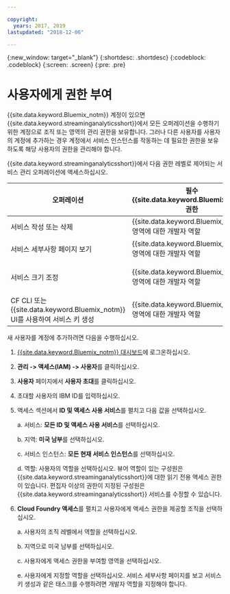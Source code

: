 ```yaml
---

copyright:
  years: 2017, 2019
lastupdated: "2018-12-06"

---
```


<!-- Attribute definitions -->
{:new_window: target="_blank"}
{:shortdesc: .shortdesc}
{:codeblock: .codeblock}
{:screen: .screen}
{:pre: .pre}

# 사용자에게 권한 부여

{{site.data.keyword.Bluemix_notm}} 계정이 있으면 {{site.data.keyword.streaminganalyticsshort}}에서 모든 오퍼레이션을 수행하기 위한 계정으로 조직 또는 영역의 관리 권한을 보유합니다. 그러나 다른 사용자를 사용자의 계정에 추가하는 경우 계정에서 서비스 인스턴스를 작동하는 데 필요한 권한을 보유하도록 해당 사용자의 권한을 관리해야 합니다.

{{site.data.keyword.streaminganalyticsshort}}에서 다음 권한 레벨로 제어되는 서비스 관리 오퍼레이션에 액세스하십시오.

|오퍼레이션 |필수 {{site.data.keyword.Bluemix_notm}} 권한 |필수 IAM 권한 |
|-----------|------------------------------|--------------------------|
|서비스 작성 또는 삭제 |{{site.data.keyword.Bluemix_notm}} 영역에 대한 개발자 역할 |없음 |
|서비스 세부사항 페이지 보기 |{{site.data.keyword.Bluemix_notm}} 영역에 대한 개발자 역할 |뷰어 이상 |
|서비스 크기 조정   |{{site.data.keyword.Bluemix_notm}} 영역에 대한 개발자 역할 |편집자 이상 |
|CF CLI 또는 {{site.data.keyword.Bluemix_notm}} UI를 사용하여 서비스 키 생성 |{{site.data.keyword.Bluemix_notm}} 영역에 대한 개발자 역할 |없음 |

새 사용자를 계정에 추가하려면 다음을 수행하십시오.

1.	[{{site.data.keyword.Bluemix_notm}} 대시보드](https://{DomainName})에 로그온하십시오.

2.	**관리 -> 액세스(IAM) -> 사용자**를 클릭하십시오.

3.	**사용자** 페이지에서 **사용자 초대**를 클릭하십시오.

4.	초대할 사용자의 IBM ID를 입력하십시오.

5.	액세스 섹션에서 **ID 및 액세스 사용 서비스**를 펼치고 다음 값을 선택하십시오.

	a.	서비스: **모든 ID 및 액세스 사용 서비스**를 선택하십시오.

	b.	지역: **미국 남부**를 선택하십시오.

	c.	서비스 인스턴스: **모든 현재 서비스 인스턴스**를 선택하십시오.

	d.	역할: 사용자의 역할을 선택하십시오. 뷰어 역할이 있는 구성원은 {{site.data.keyword.streaminganalyticsshort}}에 대한 읽기 전용 액세스 권한이 있습니다. 편집자 이상의 권한이 지정된 구성원은 {{site.data.keyword.streaminganalyticsshort}} 서비스를 수정할 수 있습니다.

6.	**Cloud Foundry 액세스**를 펼치고 사용자에게 액세스 권한을 제공할 조직을 선택하십시오.

	a. 사용자의 조직 레벨에서 역할을 선택하십시오.

	b.	지역으로 미국 남부를 선택하십시오.

	c.	사용자에게 액세스 권한을 부여할 영역을 선택하십시오.

	e.	사용자에게 지정할 역할을 선택하십시오. 서비스 세부사항 페이지를 보고 서비스 키 생성과 같은 태스크를 수행하려면 개발자 역할을 지정해야 합니다.
